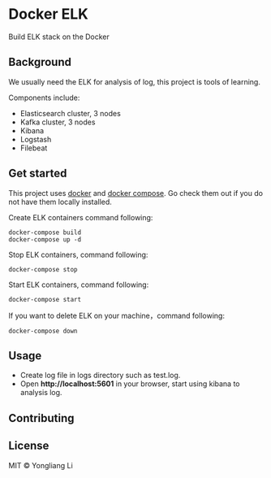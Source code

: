 # Docker ELK
Build ELK stack on the Docker

## Background
We usually need the ELK for analysis of log, this project is tools of learning.

Components include:
+ Elasticsearch cluster, 3 nodes
+ Kafka cluster, 3 nodes
+ Kibana
+ Logstash 
+ Filebeat

## Get started
This project uses [docker](https://docs.docker.com/install/) and [docker compose](https://docs.docker.com/compose/install/). 
Go check them out if you do not have them locally installed.

Create ELK containers command following:
``` shell
docker-compose build
docker-compose up -d
```

Stop ELK containers, command following:
``` shell
docker-compose stop
```

Start ELK containers, command following:
``` shell
docker-compose start
```

If you want to delete ELK on your machine，command following:
``` shell
docker-compose down
```

## Usage
+ Create log file in logs directory such as test.log.
+ Open **http://localhost:5601** in your browser, start using kibana to analysis log.

## Contributing

## License

MIT © Yongliang Li